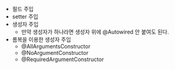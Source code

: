 * 필드 주입
* setter 주입
* 생성자 주입
	* 만약 생성자가 하나라면 생성자 위에 @Autowired 안 붙여도 된다.
* 롬복을 이용한 생성자 주입
	* @AllArgumentsConstructor
	* @NoArgumentConstructor
	* @RequiredArgumentConstructor